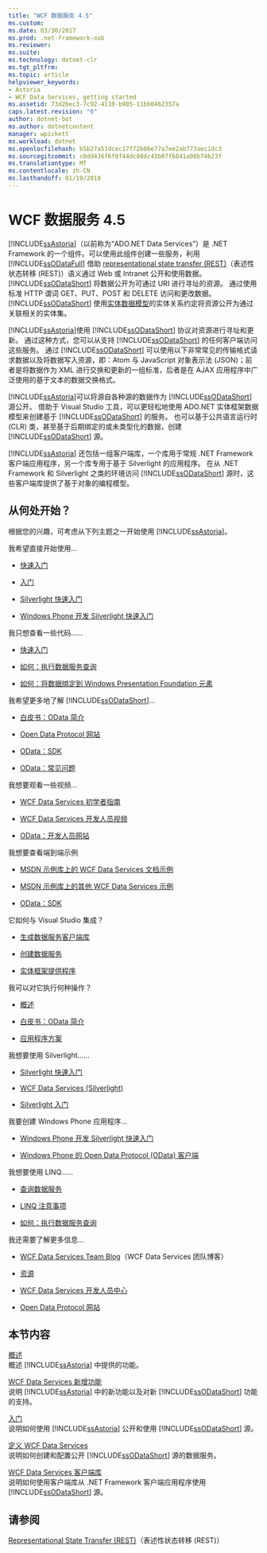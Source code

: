 ```yaml
---
title: "WCF 数据服务 4.5"
ms.custom: 
ms.date: 03/30/2017
ms.prod: .net-framework-oob
ms.reviewer: 
ms.suite: 
ms.technology: dotnet-clr
ms.tgt_pltfrm: 
ms.topic: article
helpviewer_keywords:
- Astoria
- WCF Data Services, getting started
ms.assetid: 73d2bec3-7c92-4110-b905-11bb0462357a
caps.latest.revision: "6"
author: dotnet-bot
ms.author: dotnetcontent
manager: wpickett
ms.workload: dotnet
ms.openlocfilehash: b5b27a51dcec17f72b86e77a7ee2ab773aec1dc3
ms.sourcegitcommit: c0dd436f6f8f44dc80dc43b07f6841a00b74b23f
ms.translationtype: MT
ms.contentlocale: zh-CN
ms.lasthandoff: 01/19/2018
---
```

# <a name="wcf-data-services-45"></a>WCF 数据服务 4.5
[!INCLUDE[ssAstoria](../../../../includes/ssastoria-md.md)]（以前称为“ADO.NET Data Services”）是 .NET Framework 的一个组件。可以使用此组件创建一些服务，利用 [!INCLUDE[ssODataFull](../../../../includes/ssodatafull-md.md)] 借助 [representational state transfer (REST)](http://go.microsoft.com/fwlink/?LinkId=113919)（表述性状态转移 (REST)）语义通过 Web 或 Intranet 公开和使用数据。 [!INCLUDE[ssODataShort](../../../../includes/ssodatashort-md.md)] 将数据公开为可通过 URI 进行寻址的资源。 通过使用标准 HTTP 谓词 GET、PUT、POST 和 DELETE 访问和更改数据。 [!INCLUDE[ssODataShort](../../../../includes/ssodatashort-md.md)] 使用[实体数据模型](../../../../docs/framework/data/adonet/entity-data-model.md)的实体关系约定将资源公开为通过关联相关的实体集。  
  
 [!INCLUDE[ssAstoria](../../../../includes/ssastoria-md.md)]使用 [!INCLUDE[ssODataShort](../../../../includes/ssodatashort-md.md)] 协议对资源进行寻址和更新。 通过这种方式，您可以从支持 [!INCLUDE[ssODataShort](../../../../includes/ssodatashort-md.md)] 的任何客户端访问这些服务。 通过 [!INCLUDE[ssODataShort](../../../../includes/ssodatashort-md.md)] 可以使用以下非常常见的传输格式请求数据以及将数据写入资源，即：Atom 与 JavaScript 对象表示法 (JSON)；前者是将数据作为 XML 进行交换和更新的一组标准，后者是在 AJAX 应用程序中广泛使用的基于文本的数据交换格式。  
  
 [!INCLUDE[ssAstoria](../../../../includes/ssastoria-md.md)]可以将源自各种源的数据作为 [!INCLUDE[ssODataShort](../../../../includes/ssodatashort-md.md)] 源公开。 借助于 Visual Studio 工具，可以更轻松地使用 ADO.NET 实体框架数据模型来创建基于 [!INCLUDE[ssODataShort](../../../../includes/ssodatashort-md.md)] 的服务。 也可以基于公共语言运行时 (CLR) 类，甚至基于后期绑定的或未类型化的数据，创建 [!INCLUDE[ssODataShort](../../../../includes/ssodatashort-md.md)] 源。  
  
 [!INCLUDE[ssAstoria](../../../../includes/ssastoria-md.md)] 还包括一组客户端库，一个库用于常规 .NET Framework 客户端应用程序，另一个库专用于基于 Silverlight 的应用程序。 在从 .NET Framework 和 Silverlight 之类的环境访问 [!INCLUDE[ssODataShort](../../../../includes/ssodatashort-md.md)] 源时，这些客户端库提供了基于对象的编程模型。  
  
## <a name="where-should-i-start"></a>从何处开始？  
 根据您的兴趣，可考虑从下列主题之一开始使用 [!INCLUDE[ssAstoria](../../../../includes/ssastoria-md.md)]。  
  
 我希望直接开始使用…  
 -   [快速入门](../../../../docs/framework/data/wcf/quickstart-wcf-data-services.md)  
  
-   [入门](../../../../docs/framework/data/wcf/getting-started-with-wcf-data-services.md)  
  
-   [Silverlight 快速入门](http://go.microsoft.com/fwlink/?LinkID=192782)  
  
-   [Windows Phone 开发 Silverlight 快速入门](http://go.microsoft.com/fwlink/?LinkID=214535)  
  
 我只想查看一些代码……  
 -   [快速入门](../../../../docs/framework/data/wcf/quickstart-wcf-data-services.md)  
  
-   [如何：执行数据服务查询](../../../../docs/framework/data/wcf/how-to-execute-data-service-queries-wcf-data-services.md)  
  
-   [如何：将数据绑定到 Windows Presentation Foundation 元素](../../../../docs/framework/data/wcf/bind-data-to-wpf-elements-wcf-data-services.md)  
  
 我希望更多地了解 [!INCLUDE[ssODataShort](../../../../includes/ssodatashort-md.md)]…  
 -   [白皮书：OData 简介](http://go.microsoft.com/fwlink/?LinkId=220867)  
  
-   [Open Data Protocol 网站](http://go.microsoft.com/fwlink/?LinkID=184554)  
  
-   [OData：SDK](http://go.microsoft.com/fwlink/?LinkID=185248)  
  
-   [OData：常见问题](http://go.microsoft.com/fwlink/?LinkId=185867)  
  
 我想要观看一些视频…  
 -   [WCF Data Services 初学者指南](http://go.microsoft.com/fwlink/?LinkId=220864)  
  
-   [WCF Data Services 开发人员视频](http://go.microsoft.com/fwlink/?LinkId=220861)  
  
-   [OData：开发人员网站](http://go.microsoft.com/fwlink/?LinkId=185866)  
  
 我想要查看端到端示例  
 -   [MSDN 示例库上的 WCF Data Services 文档示例](http://go.microsoft.com/fwlink/?LinkID=220865)  
  
-   [MSDN 示例库上的其他 WCF Data Services 示例](http://go.microsoft.com/fwlink/?LinkId=220866)  
  
-   [OData：SDK](http://go.microsoft.com/fwlink/?LinkID=185248)  
  
 它如何与 Visual Studio 集成？  
 -   [生成数据服务客户端库](../../../../docs/framework/data/wcf/generating-the-data-service-client-library-wcf-data-services.md)  
  
-   [创建数据服务](../../../../docs/framework/data/wcf/creating-the-data-service.md)  
  
-   [实体框架提供程序](../../../../docs/framework/data/wcf/entity-framework-provider-wcf-data-services.md)  
  
 我可以对它执行何种操作？  
 -   [概述](../../../../docs/framework/data/wcf/wcf-data-services-overview.md)  
  
-   [白皮书：OData 简介](http://go.microsoft.com/fwlink/?LinkId=220867)  
  
-   [应用程序方案](../../../../docs/framework/data/wcf/application-scenarios-wcf-data-services.md)  
  
 我想要使用 Silverlight……  
 -   [Silverlight 快速入门](http://go.microsoft.com/fwlink/?LinkID=192782)  
  
-   [WCF Data Services (Silverlight)](http://go.microsoft.com/fwlink/?LinkID=143149)  
  
-   [Silverlight 入门](http://go.microsoft.com/fwlink/?LinkId=148366)  
  
 我要创建 Windows Phone 应用程序…  
 -   [Windows Phone 开发 Silverlight 快速入门](http://go.microsoft.com/fwlink/?LinkID=214535)  
  
-   [Windows Phone 的 Open Data Protocol (OData) 客户端](http://go.microsoft.com/fwlink/?LinkID=208749)  
  
 我想要使用 LINQ……  
 -   [查询数据服务](../../../../docs/framework/data/wcf/querying-the-data-service-wcf-data-services.md)  
  
-   [LINQ 注意事项](../../../../docs/framework/data/wcf/linq-considerations-wcf-data-services.md)  
  
-   [如何：执行数据服务查询](../../../../docs/framework/data/wcf/how-to-execute-data-service-queries-wcf-data-services.md)  
  
 我还需要了解更多信息…  
 -   [WCF Data Services Team Blog](http://go.microsoft.com/fwlink/?LinkID=150511)（WCF Data Services 团队博客）  
  
-   [资源](../../../../docs/framework/data/wcf/wcf-data-services-resources.md)  
  
-   [WCF Data Services 开发人员中心](http://go.microsoft.com/fwlink/?LinkId=220868)  
  
-   [Open Data Protocol 网站](http://go.microsoft.com/fwlink/?LinkID=184554)  
  
## <a name="in-this-section"></a>本节内容  
 [概述](../../../../docs/framework/data/wcf/wcf-data-services-overview.md)  
 概述 [!INCLUDE[ssAstoria](../../../../includes/ssastoria-md.md)] 中提供的功能。  
  
 [WCF Data Services 新增功能](http://msdn.microsoft.com/library/cf22cad5-b8d9-472b-8d7c-b863b64eaae8)  
 说明 [!INCLUDE[ssAstoria](../../../../includes/ssastoria-md.md)] 中的新功能以及对新 [!INCLUDE[ssODataShort](../../../../includes/ssodatashort-md.md)] 功能的支持。  
  
 [入门](../../../../docs/framework/data/wcf/getting-started-with-wcf-data-services.md)  
 说明如何使用 [!INCLUDE[ssAstoria](../../../../includes/ssastoria-md.md)] 公开和使用 [!INCLUDE[ssODataShort](../../../../includes/ssodatashort-md.md)] 源。  
  
 [定义 WCF Data Services](../../../../docs/framework/data/wcf/defining-wcf-data-services.md)  
 说明如何创建和配置公开 [!INCLUDE[ssODataShort](../../../../includes/ssodatashort-md.md)] 源的数据服务。  
  
 [WCF Data Services 客户端库](../../../../docs/framework/data/wcf/wcf-data-services-client-library.md)  
 说明如何使用客户端库从 .NET Framework 客户端应用程序使用 [!INCLUDE[ssODataShort](../../../../includes/ssodatashort-md.md)] 源。  
  
## <a name="see-also"></a>请参阅  
 [Representational State Transfer (REST)](http://go.microsoft.com/fwlink/?LinkId=113919)（表述性状态转移 (REST)）
